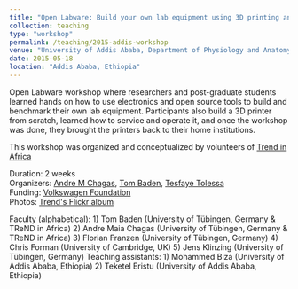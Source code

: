 ```yaml
---
title: "Open Labware: Build your own lab equipment using 3D printing and basic electronics – a 2 week intensive workshop"
collection: teaching
type: "workshop"
permalink: /teaching/2015-addis-workshop
venue: "University of Addis Ababa, Department of Physiology and Anatomy"
date: 2015-05-18
location: "Addis Ababa, Ethiopia"
---
```



  Open Labware workshop where researchers and post-graduate students learned hands on how to use electronics and open source tools to build and benchmark their own lab equipment. Participants also build a 3D printer from scratch, learned how to service and operate it, and once the workshop was done, they brought the printers back to their home institutions.

  This workshop was organized and conceptualized by volunteers of [Trend in Africa](www.tredninafrica.org)


Duration: 2 weeks  
Organizers: [Andre M Chagas](www.github.com/amchagas), [Tom Baden](www.badenlab.org), [Tesfaye Tolessa](https://www.researchgate.net/profile/Tesfaye_Tolessa)  
Funding: [Volkswagen Foundation](https://www.volkswagenstiftung.de/en)  
Photos:
[Trend's Flickr album](https://www.flickr.com/photos/trendinafrica/albums/72157653109908571)

Faculty (alphabetical):
    1) Tom Baden (University of Tübingen, Germany & TReND in Africa)
    2) Andre Maia Chagas (University of Tübingen, Germany & TReND in Africa)
    3) Florian Franzen (University of Tübingen, Germany)
    4) Chris Forman (University of Cambridge, UK)
    5) Jens Klinzing (University of Tübingen, Germany)
Teaching assistants:
    1) Mohammed Biza (University of Addis Ababa, Ethiopia)
    2) Teketel Eristu (University of Addis Ababa, Ethiopia)
